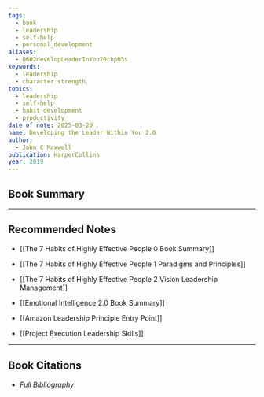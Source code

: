 ```yaml
---
tags:
  - book
  - leadership
  - self-help
  - personal_development
aliases:
  - 0602developLeaderInYou20chp03s
keywords:
  - leadership
  - character strength
topics:
  - leadership
  - self-help
  - habit development
  - productivity
date of note: 2025-03-20
name: Developing the Leader Within You 2.0
author:
  - John C Maxwell
publication: HarperCollins
year: 2019
---
```


## Book Summary









-----------
##  Recommended Notes

- [[The 7 Habits of Highly Effective People 0 Book Summary]]
- [[The 7 Habits of Highly Effective People 1 Paradigms and Principles]]
- [[The 7 Habits of Highly Effective People 2 Vision Leadership Management]]
- [[Emotional Intelligence 2.0 Book Summary]]

- [[Amazon Leadership Principle Entry Point]]
- [[Project Execution Leadership Skills]]




----------
## Book Citations

- *Full Bibliography*:


